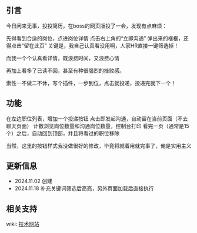 ## 引言

今日闲来无事，投投简历，在boss的网页版投了一会，发现有点麻烦：

先得看到合适的岗位，点进岗位详情
点击右上角的“立即沟通”
弹出来的框框，还得点击“留在此页”
关键是，我自己认真看没用啊，人家HR直接一键筛选掉！

而我一个个认真看详情，既浪费时间，又浪费心情

再加上看多了已读不回，甚至有种很强烈的挫败感。

索性一不做二不休，写个插件，一步到位，点击就投递，投递完就下一个！

## 功能

在左边职位列表，增加一个投递按钮
点击即发起沟通，自动留在当前页面（不去聊天页面）
计数浏览岗位数量和沟通岗位数量，控制台打印
看完一页（通常是15个）之后，自动回到顶部，并且将看过的职位移除

当然，这里的按钮样式我没做很好的修改，毕竟将就着用就完事了，俺是实用主义

## 更新信息

+ 2024.11.02 创建
+ 2024.11.18 补充关键词筛选后高亮，另外页面加载后直接执行

## 相关支持

wiki: [技术网站](https://hw13.cn/500.html)
